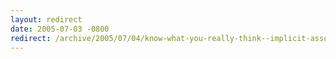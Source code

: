 ```yaml
---
layout: redirect
date: 2005-07-03 -0800
redirect: /archive/2005/07/04/know-what-you-really-think--implicit-association.aspx/
---
```

